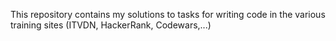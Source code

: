 This repository contains my solutions to tasks for writing code in the various training sites (ITVDN, HackerRank, Codewars,...)
